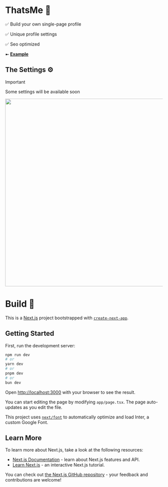 # ThatsMe 👋

✅ Build your own single-page profile

✅ Unique profile settings

✅ Seo optimized

➼ [**Example**](https://thats--me.vercel.app/Charon)

## The Settings ⚙️

> [!IMPORTANT]
> Some settings will be available soon

<img src='https://i.ibb.co/YjqZVQr/Screenshot-2024-05-11-141647.png' width='600'>

# Build 🔨

This is a [Next.js](https://nextjs.org/) project bootstrapped with [`create-next-app`](https://github.com/vercel/next.js/tree/canary/packages/create-next-app).

## Getting Started

First, run the development server:

```bash
npm run dev
# or
yarn dev
# or
pnpm dev
# or
bun dev
```

Open [http://localhost:3000](http://localhost:3000) with your browser to see the result.

You can start editing the page by modifying `app/page.tsx`. The page auto-updates as you edit the file.

This project uses [`next/font`](https://nextjs.org/docs/basic-features/font-optimization) to automatically optimize and load Inter, a custom Google Font.

## Learn More

To learn more about Next.js, take a look at the following resources:

- [Next.js Documentation](https://nextjs.org/docs) - learn about Next.js features and API.
- [Learn Next.js](https://nextjs.org/learn) - an interactive Next.js tutorial.

You can check out [the Next.js GitHub repository](https://github.com/vercel/next.js/) - your feedback and contributions are welcome!
